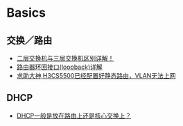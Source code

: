 # Basics

## 交换／路由
* [二层交换机与三层交换机区别详解！](https://baijiahao.baidu.com/s?id=1589735136955813160)
* [路由器环回接口(loopback)详解](https://blog.csdn.net/ac69896366/article/details/26555019)
* [求助大神,H3CS5500已经配置好静态路由，VLAN无法上网](http://bbs.ikuai8.com/thread-75098-1-1.html)

## DHCP
* [DHCP一般是放在路由上还是核心交换上？](http://bbs.51cto.com/viewthread.php?tid=916731&extra=&page=1)
